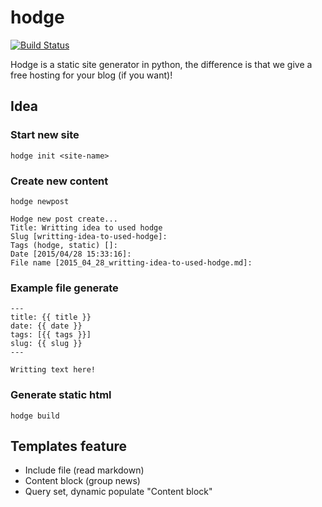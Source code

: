 # hodge

[![Build Status](https://travis-ci.org/avelino/hodge.svg)](https://travis-ci.org/avelino/hodge)

Hodge is a static site generator in python, the difference is that we give a free hosting for your blog (if you want)!


## Idea

### Start new site

    hodge init <site-name>


### Create new content

    hodge newpost

    Hodge new post create...
    Title: Writting idea to used hodge
    Slug [writting-idea-to-used-hodge]:
    Tags (hodge, static) []:
    Date [2015/04/28 15:33:16]:
    File name [2015_04_28_writting-idea-to-used-hodge.md]:


### Example file generate


    ---
    title: {{ title }}
    date: {{ date }}
    tags: [{{ tags }}]
    slug: {{ slug }}
    ---

    Writting text here!


### Generate static html

    hodge build


## Templates feature

- Include file (read markdown)
- Content block (group news)
- Query set, dynamic populate "Content block"
